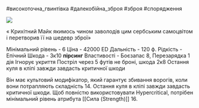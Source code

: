 #високоточна_гвинтівка #далекобійна_зброя #зброя #спорядження 

![](https://static.wikia.nocookie.net/cyberpunk/images/c/ca/Kolac_Tiny_Mike.png/revision/latest/scale-to-width-down/350?cb=20220907052328)

« Крихітний Майк якимось чином заволодів цим сербським самоцвітом і перетворив її на шедевр зброї»

Мінімальний рівень - 6
Ціна - 42000 ED
Дальність - 120 ф.
Рідкість - Епічний
Шкода - 3к10 **пірсинг**
Властивості - Боєзапас 8, Перезарядка 1 дія
Ігнорує укриття
Постріл через 5 футів не броні, шкода 2к8
Остання куля в кліпі завжди завдасть критичної шкоди

Він має культовий модифікатор, який гарантує збивання ворогів, коли вони потрапляють складність 14. Остання куля в кліпі завжди завдасть критичної шкоди. Щоб повністю використовувати Hypercritical, потрібен мінімальний рівень атрибута [[Сила (Strength)]] 16.